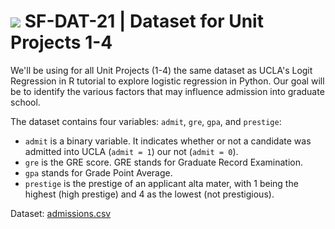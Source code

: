 # ![](https://ga-dash.s3.amazonaws.com/production/assets/logo-9f88ae6c9c3871690e33280fcf557f33.png) SF-DAT-21 | Dataset for Unit Projects 1-4

We'll be using for all Unit Projects (1-4) the same dataset as UCLA's Logit Regression in R tutorial to explore logistic regression in Python.  Our goal will be to identify the various factors that may influence admission into graduate school.

The dataset contains four variables: `admit`, `gre`, `gpa`, and `prestige`:
- `admit` is a binary variable.  It indicates whether or not a candidate was admitted into UCLA (`admit = 1`) our not (`admit = 0`).
- `gre` is the GRE score.  GRE stands for Graduate Record Examination.
- `gpa` stands for Grade Point Average.
- `prestige` is the prestige of an applicant alta mater, with 1 being the highest (high prestige) and 4 as the lowest (not prestigious).

Dataset: [admissions.csv](./admissions.csv)
